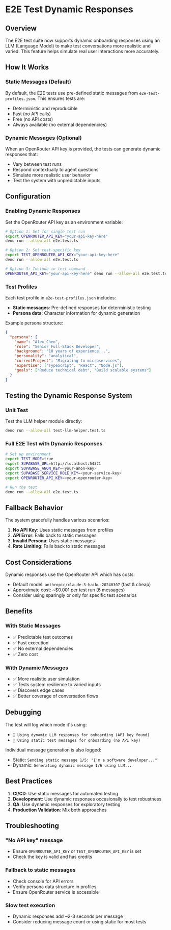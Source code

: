 # E2E Test Dynamic Responses

## Overview

The E2E test suite now supports dynamic onboarding responses using an LLM (Language Model) to make test conversations more realistic and varied. This feature helps simulate real user interactions more accurately.

## How It Works

### Static Messages (Default)
By default, the E2E tests use pre-defined static messages from `e2e-test-profiles.json`. This ensures tests are:
- Deterministic and reproducible
- Fast (no API calls)
- Free (no API costs)
- Always available (no external dependencies)

### Dynamic Messages (Optional)
When an OpenRouter API key is provided, the tests can generate dynamic responses that:
- Vary between test runs
- Respond contextually to agent questions
- Simulate more realistic user behavior
- Test the system with unpredictable inputs

## Configuration

### Enabling Dynamic Responses

Set the OpenRouter API key as an environment variable:

```bash
# Option 1: Set for single test run
export OPENROUTER_API_KEY="your-api-key-here"
deno run --allow-all e2e.test.ts

# Option 2: Set test-specific key
export TEST_OPENROUTER_API_KEY="your-api-key-here"
deno run --allow-all e2e.test.ts

# Option 3: Include in test command
OPENROUTER_API_KEY="your-api-key-here" deno run --allow-all e2e.test.ts
```

### Test Profiles

Each test profile in `e2e-test-profiles.json` includes:
- **Static messages**: Pre-defined responses for deterministic testing
- **Persona data**: Character information for dynamic generation

Example persona structure:
```json
{
  "persona": {
    "name": "Alex Chen",
    "role": "Senior Full-Stack Developer",
    "background": "10 years of experience...",
    "personality": "analytical",
    "currentProject": "Migrating to microservices",
    "expertise": ["TypeScript", "React", "Node.js"],
    "goals": ["Reduce technical debt", "Build scalable systems"]
  }
}
```

## Testing the Dynamic Response System

### Unit Test
Test the LLM helper module directly:
```bash
deno run --allow-all test-llm-helper.test.ts
```

### Full E2E Test with Dynamic Responses
```bash
# Set up environment
export TEST_MODE=true
export SUPABASE_URL=http://localhost:54321
export SUPABASE_ANON_KEY=<your-anon-key>
export SUPABASE_SERVICE_ROLE_KEY=<your-service-key>
export OPENROUTER_API_KEY=<your-openrouter-key>

# Run the test
deno run --allow-all e2e.test.ts
```

## Fallback Behavior

The system gracefully handles various scenarios:

1. **No API Key**: Uses static messages from profiles
2. **API Error**: Falls back to static messages
3. **Invalid Persona**: Uses static messages
4. **Rate Limiting**: Falls back to static messages

## Cost Considerations

Dynamic responses use the OpenRouter API which has costs:
- Default model: `anthropic/claude-3-haiku-20240307` (fast & cheap)
- Approximate cost: ~$0.001 per test run (6 messages)
- Consider using sparingly or only for specific test scenarios

## Benefits

### With Static Messages
- ✅ Predictable test outcomes
- ✅ Fast execution
- ✅ No external dependencies
- ✅ Zero cost

### With Dynamic Messages
- ✅ More realistic user simulation
- ✅ Tests system resilience to varied inputs
- ✅ Discovers edge cases
- ✅ Better coverage of conversation flows

## Debugging

The test will log which mode it's using:
- `🤖 Using dynamic LLM responses for onboarding (API key found)`
- `📝 Using static test messages for onboarding (no API key)`

Individual message generation is also logged:
- Static: `Sending static message 1/5: "I'm a software developer..."`
- Dynamic: `Generating dynamic message 1/6 using LLM...`

## Best Practices

1. **CI/CD**: Use static messages for automated testing
2. **Development**: Use dynamic responses occasionally to test robustness
3. **QA**: Use dynamic responses for exploratory testing
4. **Production Validation**: Mix both approaches

## Troubleshooting

### "No API key" message
- Ensure `OPENROUTER_API_KEY` or `TEST_OPENROUTER_API_KEY` is set
- Check the key is valid and has credits

### Fallback to static messages
- Check console for API errors
- Verify persona data structure in profiles
- Ensure OpenRouter service is accessible

### Slow test execution
- Dynamic responses add ~2-3 seconds per message
- Consider reducing message count or using static for most tests